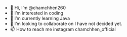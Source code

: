- 👋 Hi, I’m @chamchhen260
- 👀 I’m interested in coding
- 🌱 I’m currently learning Java
- 💞️ I’m looking to collaborate on I have not decided yet.
- 📫 How to reach me instagram chamchhen_official

<!---
chamchhen260/chamchhen260 is a ✨ special ✨ repository because its `README.md` (this file) appears on your GitHub profile.
You can click the Preview link to take a look at your changes.
--->
